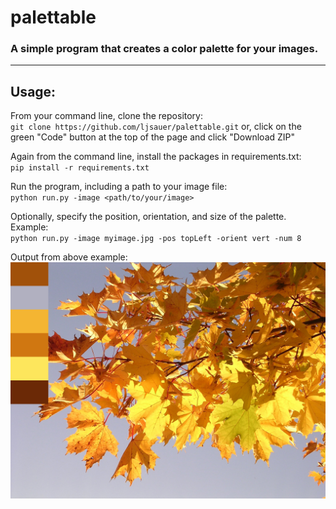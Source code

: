 # palettable

### A simple program that creates a color palette for your images.

__________________________________________________________________
## Usage:

From your command line, clone the repository:<br>
`git clone https://github.com/ljsauer/palettable.git`
or, click on the green "Code" button at the top of the page and click "Download ZIP"<br>

Again from the command line, install the packages in requirements.txt:<br>
`pip install -r requirements.txt`<br>

Run the program, including a path to your image file:<br>
`python run.py -image <path/to/your/image>`<br>

Optionally, specify the position, orientation, and size of the palette. Example:<br>
`python run.py -image myimage.jpg -pos topLeft -orient vert -num 8`<br>

Output from above example:<br>
![Maple leaves](examples/maple.jpg "Maple leaves")

